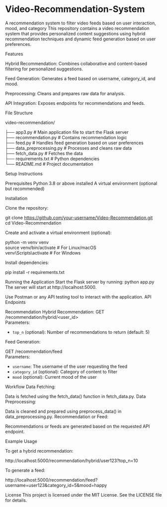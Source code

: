 # Video-Recommendation-System
A recommendation system to filter video feeds based on user interaction, mood, and category
This repository contains a video recommendation system that provides personalized content suggestions using hybrid recommendation techniques and dynamic feed generation based on user preferences.

Features

Hybrid Recommendation: Combines collaborative and content-based filtering for personalized suggestions.

Feed Generation: Generates a feed based on username, category_id, and mood.

Preprocessing: Cleans and prepares raw data for analysis.

API Integration: Exposes endpoints for recommendations and feeds.

File Structure

video-recommendation/

├── app3.py                 # Main application file to start the Flask server  
├── recommendation.py      # Contains recommendation logic  
├── feed.py                # Handles feed generation based on user preferences  
├── data_preprocessing.py  # Processes and cleans raw data  
├── fetch_data.py          # Fetches the data  
├── requirements.txt       # Python dependencies  
└── README.md              # Project documentation  


Setup Instructions

Prerequisites
Python 3.8 or above installed
A virtual environment (optional but recommended)

Installation

Clone the repository:


git clone https://github.com/your-username/Video-Recommendation.git  
cd Video-Recommendation  

Create and activate a virtual environment (optional):


python -m venv venv  
source venv/bin/activate  # For Linux/macOS  
venv\Scripts\activate     # For Windows 

Install dependencies:

pip install -r requirements.txt  

Running the Application
Start the Flask server by running:
python app.py  
The server will start at http://localhost:5000.

Use Postman or any API testing tool to interact with the application.
API Endpoints

Recommendation
Hybrid Recommendation:
GET /recommendation/hybrid/<user_id>  
Parameters:  
- `top_n` (optional): Number of recommendations to return (default: 5)
  
Feed Generation:

GET /recommendation/feed  
Parameters:  
- `username`: The username of the user requesting the feed  
- `category_id` (optional): Category of content to filter  
- `mood` (optional): Current mood of the user

 
Workflow
Data Fetching:

Data is fetched using the fetch_data() function in fetch_data.py.
Data Preprocessing:

Data is cleaned and prepared using preprocess_data() in data_preprocessing.py.
Recommendation or Feed:

Recommendations or feeds are generated based on the requested API endpoint.

Example Usage

To get a hybrid recommendation:

http://localhost:5000/recommendation/hybrid/user123?top_n=10  

To generate a feed:

http://localhost:5000/recommendation/feed?username=user123&category_id=5&mood=happy 


License
This project is licensed under the MIT License. See the LICENSE file for details.


